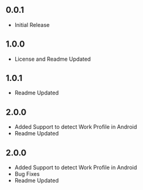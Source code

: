 ## 0.0.1

* Initial Release

## 1.0.0

* License and Readme Updated

## 1.0.1

* Readme Updated

## 2.0.0

* Added Support to detect Work Profile in Android
* Readme Updated

## 2.0.0

* Added Support to detect Work Profile in Android
* Bug Fixes
* Readme Updated